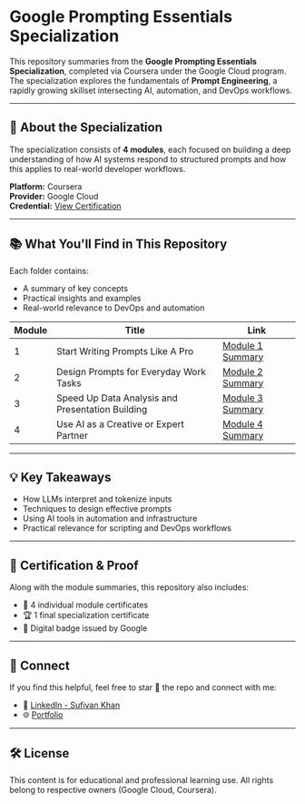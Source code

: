 # Google Prompting Essentials Specialization

This repository summaries from the **Google Prompting Essentials Specialization**, completed via Coursera under the Google Cloud program. The specialization explores the fundamentals of **Prompt Engineering**, a rapidly growing skillset intersecting AI, automation, and DevOps workflows.

---

## 📌 About the Specialization

The specialization consists of **4 modules**, each focused on building a deep understanding of how AI systems respond to structured prompts and how this applies to real-world developer workflows.

**Platform:** Coursera  
**Provider:** Google Cloud  
**Credential:** [View Certification](https://www.coursera.org/account/accomplishments/specialization/Y6K56SVG21W2)

---

## 📚 What You'll Find in This Repository

Each folder contains:

- A summary of key concepts
- Practical insights and examples
- Real-world relevance to DevOps and automation

| Module | Title | Link |
|--------|-------|------|
| 1 | Start Writing Prompts Like A Pro | [Module 1 Summary](./Module-1/summary.md) |
| 2 | Design Prompts for Everyday Work Tasks | [Module 2 Summary](./Module-2/summary.md) |
| 3 | Speed Up Data Analysis and Presentation Building | [Module 3 Summary](./Module-3/summary.md) |
| 4 | Use AI as a Creative or Expert Partner | [Module 4 Summary](./Module-4/summary.md) |

---

## 💡 Key Takeaways

- How LLMs interpret and tokenize inputs
- Techniques to design effective prompts
- Using AI tools in automation and infrastructure
- Practical relevance for scripting and DevOps workflows

---

## 📁 Certification & Proof

Along with the module summaries, this repository also includes:

- 🧾 4 individual module certificates  
- 🏆 1 final specialization certificate  
- 🔰 Digital badge issued by Google

---

## 🤝 Connect

If you find this helpful, feel free to star 🌟 the repo and connect with me:

- 💼 [LinkedIn - Sufiyan Khan](https://linkedin.com/in/sufiyan-khan-cloud)
- 🌐 [Portfolio](https://sufiyan-khan-portfolio.lovable.app)

---

## 🛠️ License

This content is for educational and professional learning use. All rights belong to respective owners (Google Cloud, Coursera).
